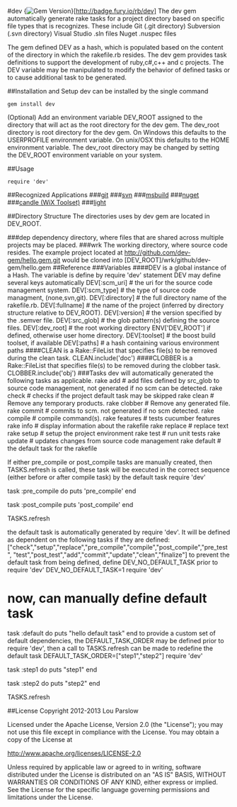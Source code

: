 #dev  {<img src="https://badge.fury.io/rb/dev.png" alt="Gem Version" />}[http://badge.fury.io/rb/dev]
The dev gem automatically generate rake tasks for a project directory
based on specific file types that is recognizes. These include
Git (.git directory)
Subversion (.svn directory)
Visual Studio .sln files
Nuget .nuspec files

The gem defined DEV as a hash, which is populated based on the content
of the directory in which the rakefile.rb resides.
The dev gem provides task definitions to support the development of ruby,c#,c++ and c projects.
The DEV variable may be manipulated to modify the behavior of defined tasks or to 
cause additional task to be generated.

##Installation and Setup
dev can be installed by the single command

    gem install dev


(Optional) Add an environment variable DEV_ROOT assigned to the directory that will act as the root directory for the dev gem.
The dev_root directory is root directory for the dev gem. On Windows this defaults to the USERPROFILE environment variable. On unix/OSX this defaults to the HOME environment variable. The dev_root directory may be changed by setting the DEV_ROOT environment variable on your system.

##Usage

    require 'dev'

##Recognized Applications
###[git](https://git-scm.com)
###[svn](https://subversion.apache.org)
###[msbuild](https://msdn.microsoft.com/en-us/library/0k6kkbsd.aspx)
###[nuget](https://www.nuget.org/packages/NuGet.CommandLine)
###[candle (WiX Toolset)](http://wixtoolset.org)
###[light](http://wixtoolset.org)

##Directory Structure
The directories uses by dev gem are located in DEV_ROOT.

###dep
dependency directory, where files that are shared across multiple projects may be placed.
###wrk
The working directory, where source code resides.
The example project located at http://github.com/dev-gem/hello.gem.git would be cloned into [DEV_ROOT]/wrk/github/dev-gem/hello.gem
##Reference
###Variables
####DEV is a global instance of a Hash. The variable is define by require 'dev' statement
DEV may define several keys automatically
  DEV[:scm_uri]   # the uri for the source code management system.
  DEV[:scm_type]  # the type of source code managment, (none,svn,git).
  DEV[:directory] # the full directory name of the rakefile.rb.
  DEV[:fullname]  # the name of the project (inferred by directory structure relative to DEV_ROOT).
  DEV[:version]   # the version specified by the .semver file.
  DEV[:src_glob]  # the glob pattern(s) defining the source files.
  DEV[:dev_root]  # the root working directory ENV['DEV_ROOT'] if defined, otherwise user home directory.
  DEV[:toolset]   # the boost build toolset, if available
  DEV[:paths]     # a hash containing various environment paths
####CLEAN is a Rake::FileList that specifies file(s) to be removed during the clean task.
  CLEAN.include('doc')
####CLOBBER is a Rake::FileList that specifies file(s) to be removed during the clobber task.
  CLOBBER.include('obj')
###Tasks
dev will automatically generated the following tasks as applicable.
  rake add       # add files defined by src_glob to source code management, not generated if no scm can be detected.
  rake check     # checks if the project default task may be skipped
  rake clean     # Remove any temporary products.
  rake clobber   # Remove any generated file.
  rake commit    # commits to scm. not generated if no scm detected.
  rake compile   # compile command(s). 
  rake features  # tests cucumber features
  rake info      # display information about the rakefile
  rake replace   # replace text
  rake setup     # setup the project environment
  rake test      # run unit tests
  rake update    # updates changes from source code management
  rake default   # the default task for the rakefile

If either pre_compile or post_compile tasks are manually created, then TASKS.refresh is called,
these task will be executed in the correct sequence (either before or after compile task) by the default task
  require 'dev'

  task :pre_compile do
    puts 'pre_compile'
  end

  task :post_compile
    puts 'post_compile'
  end

  TASKS.refresh

the default task is automatically generated by require 'dev'. It will be defined as dependent on the following tasks if they are defined:
  ["check","setup","replace","pre_compile","compile","post_compile","pre_test",
   "test","post_test","add","commit","update","clean","finalize"]
to prevent the default task from being defined, define DEV_NO_DEFAULT_TASK prior to require 'dev'
  DEV_NO_DEFAULT_TASK=1
  require 'dev'

  # now, can manually define default task
  task :default do
    puts "hello default task"
  end
to provide a custom set of default dependencies, the DEFAULT_TASK_ORDER may be defined prior to require 'dev',
then a call to TASKS.refresh can be made to redefine the default task
  DEFAULT_TASK_ORDER=["step1","step2"]
  require 'dev'

  task :step1 do
    puts "step1"
  end

  task :step2 do
    puts "step2"
  end

  TASKS.refresh    

##License
Copyright 2012-2013 Lou Parslow

Licensed under the Apache License, Version 2.0 (the "License");
you may not use this file except in compliance with the License.
You may obtain a copy of the License at

http://www.apache.org/licenses/LICENSE-2.0

Unless required by applicable law or agreed to in writing, software
distributed under the License is distributed on an "AS IS" BASIS,
WITHOUT WARRANTIES OR CONDITIONS OF ANY KIND, either express or implied.
See the License for the specific language governing permissions and
limitations under the License.
